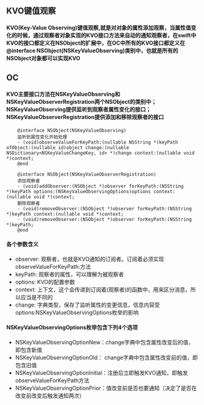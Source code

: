 ## KVO键值观察
#### KVO(Key-Value Observing)键值观察,就是对对象的属性添加观察，当属性值变化的时候，通过观察者对象实现的KVO接口方法来自动的通知观察者，在swift中KVO的接口都定义在NSObject的扩展中，在OC中所有的KVO接口都定义在@interface NSObject(NSKeyValueObserving)类别中，也就是所有的NSObject对象都可以实现KVO

## OC 
#### KVO主要接口方法在NSKeyValueObserving和NSKeyValueObserverRegistration两个NSObject的类别中；NSKeyValueObserving提供监听到观察者属性变化的接口；NSKeyValueObserverRegistration提供添加和移除观察者的接口

        @interface NSObject(NSKeyValueObserving)
        监听到属性变化开始处理
        - (void)observeValueForKeyPath:(nullable NSString *)keyPath ofObject:(nullable id)object change:(nullable NSDictionary<NSKeyValueChangeKey, id> *)change context:(nullable void *)context;
        @end

        @interface NSObject(NSKeyValueObserverRegistration)
        添加观察者
        - (void)addObserver:(NSObject *)observer forKeyPath:(NSString *)keyPath options:(NSKeyValueObservingOptions)options context:(nullable void *)context;
        删除观察者
        - (void)removeObserver:(NSObject *)observer forKeyPath:(NSString *)keyPath context:(nullable void *)context;
        - (void)removeObserver:(NSObject *)observer forKeyPath:(NSString *)keyPath;
        @end
#### 各个参数含义
* observer: 观察者，也就是KVO通知的订阅者。订阅着必须实现observeValueForKeyPath:方法
* keyPath: 观察者的属性，可以理解为被观察者
* options: KVO的配置参数
* context: 上下文，这个会传递到订阅着(观察者)的函数中，用来区分消息，所以应当是不同的
* change: 字典类型，保存了监听属性的变更信息，信息内容受options:NSKeyValueObservingOptions枚举的影响
#### NSKeyValueObservingOptions枚举包含下列4个选项
* NSKeyValueObservingOptionNew：change字典中包含属性改变后的值，即包含新值
* NSKeyValueObservingOptionOld： change字典中包含属性改变前的值，即包含旧值
* NSKeyValueObservingOptionInitial：注册后立即触发KVO通知，即触发observeValueForKeyPath方法
* NSKeyValueObservingOptionPrior：值改变前是否也要通知（决定了是否在改变前改变后触发通知两次）


